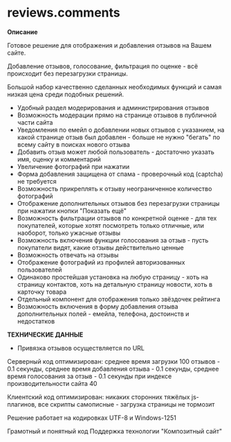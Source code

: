# reviews.comments

**Описание**

Готовое решение для отображения и добавления отзывов на Вашем сайте.

Добавление отзывов, голосование, фильтрация по оценке - всё происходит без перезагрузки страницы.

Большой набор качественно сделанных необходимых функций и самая низкая цена среди подобных решений.
- Удобный раздел модерирования и администрирования отзывов
- Возможность модерации прямо на странице отзывов в публичной части сайта
- Уведомления по емейл о добавлении новых отзывов с указанием, на какой странице отзыв был добавлен - больше не нужно "бегать" по всему сайту в поисках нового отзыва
- Добавить отзыв может любой пользователь - достаточно указать имя, оценку и комментарий
- Увеличение фотографий при нажатии
- Форма добавления защищена от спама - проверочный код (captcha) не требуется
- Возможность прикреплять к отзыву неограниченное количество фотографий
- Отображение дополнительных отзывов без перезагрузки страницы при нажатии кнопки "Показать ещё"
- Возможность фильтрации отзывов по конкретной оценке - для тех покупателей, которые хотят посмотреть только отличные, или наоборот, только ужасные отзывы
- Возможность включения функции голосования за отзыв - пусть покупатели видят, какие отзывы действительно ценные
- Возможность отвечать на отзывы
- Отображение фотографий из профилей авторизованных пользователей
- Одинаково простейшая установка на любую страницу - хоть на страницу контактов, хоть на детальную страницу новости, хоть в карточку товара
- Отдельный компонент для отображения только звёздочек рейтинга
- Возможность включения в форму добавления отзыва дополнительных полей - емейла, телефона, достоинств и недостатков

**ТЕХНИЧЕСКИЕ ДАННЫЕ**

- Привязка отзывов осуществляется по URL

Серверный код оптимизирован: среднее время загрузки 100 отзывов - 0.1 секунды, среднее время добавления отзыва - 0.1 секунды, среднее время голосования за отзыв - 0.1 секунды при индексе производительности сайта 40

Клиентский код оптимизирован: никаких сторонних тяжёлых js-плагинов, все скрипты самописные - загрузка страницы не тормозит

Решение работает на кодировках UTF-8 и Windows-1251

Грамотный и понятный код
Поддержка технологии "Композитный сайт"